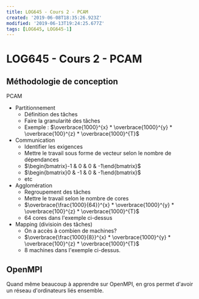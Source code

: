 ```yaml
---
title: LOG645 - Cours 2 - PCAM
created: '2019-06-08T18:35:26.923Z'
modified: '2019-06-13T19:24:25.677Z'
tags: [LOG645, LOG645-1]
---
```


# LOG645 - Cours 2 - PCAM

## Méthodologie de conception
PCAM

* Partitionnement
  * Définition des tâches
  * Faire la granularité des tâches
  * Exemple : $\overbrace{1000}^{x} * \overbrace{1000}^{y} * \overbrace{100}^{z} * \overbrace{1000}^{T}$
* Communication
  * Identifier les exigences
  * Mettre le travail sous forme de vecteur selon le nombre de dépendances 
  * $\begin{bmatrix}-1 & 0 & 0 & -1\end{bmatrix}$
  * $\begin{bmatrix}0 & -1 & 0 & -1\end{bmatrix}$
  * etc
* Agglomération
  * Regroupement des tâches
  * Mettre le travail selon le nombre de cores
  * $\overbrace{\frac{1000}{64}}^{x} * \overbrace{1000}^{y} * \overbrace{100}^{z} * \overbrace{1000}^{T}$
  * 64 cores dans l'exemple ci-dessus
* Mapping (divisioin des tâches)
  * On a accès à combien de machines?
  * $\overbrace{\frac{1000}{8}}^{x} * \overbrace{1000}^{y} * \overbrace{100}^{z} * \overbrace{1000}^{T}$
  * 8 machines dans l'exemple ci-dessus.

## OpenMPI
Quand même beaucoup à apprendre sur OpenMPI, en gros permet d'avoir un réseau d'ordinateurs liés ensemble.
